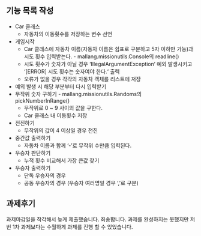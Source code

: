 ## 기능 목록 작성
- Car 클래스
  - 자동차의 이동횟수를 저장하는 변수 선언
- 게임시작
    - Car 클래스에 자동차 이름(자동차 이름은 쉼표로 구분하고 5자 이하만 가능)과 시도 횟수 입력받는다. - mallang.missionutils.Console의 readline()
    - 시도 횟수가 숫자가 아닐 경우 ‘IllegalArgumentException’ 예외 발생시키고 ‘[ERROR] 시도 횟수는 숫자여야 한다.‘ 출력
    - 오류가 없을 경우 각각의 자동차 객체를 리스트에 저장
- 예외 발생 시 해당 부분부터 다시 입력받기
- 무작위 숫자 구하기 - mallang.missionutils.Randoms의 pickNumberInRange()
    - 무작위로 0 ~ 9 사이의 값을 구한다.
    - Car 클래스 내 이동횟수 저장
- 전진하기
  - 무작위의 값이 4 이상일 경우 전진 
- 중간값 출력하기
  - 자동차 이름과 함께 ‘-’로 무작위 수만큼 입력된다.
- 우승자 판단하기
  - 누적 횟수 비교해서 가장 큰값 찾기
- 우승자 출력하기
  - 단독 우승자의 경우
  - 공동 우승자의 경우 (우승자 여러명일 경우 ‘,’로 구분)

## 과제후기
과제마감일을 착각해서 늦게 제출했습니다. 죄송합니다.
과제를 완성하지는 못했지만 저번 1차 과제보다는 수월하게 과제를 진행 할 수 있었습니다. 